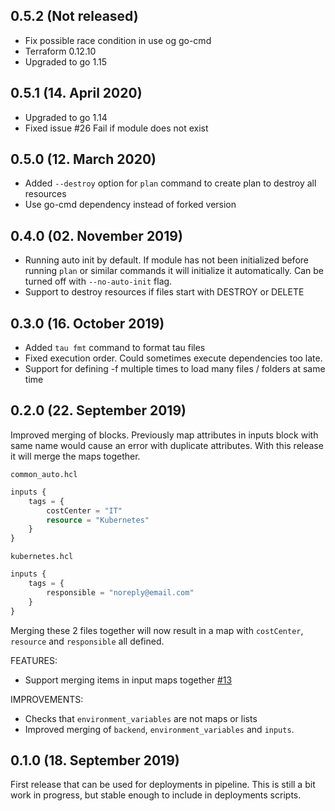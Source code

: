 ## 0.5.2 (Not released)
- Fix possible race condition in use og go-cmd
- Terraform 0.12.10
- Upgraded to go 1.15

## 0.5.1 (14. April 2020)

- Upgraded to go 1.14
- Fixed issue #26 Fail if module does not exist

## 0.5.0 (12. March 2020)

- Added `--destroy` option for `plan` command to create plan to destroy all resources
- Use go-cmd dependency instead of forked version

## 0.4.0 (02. November 2019)

- Running auto init by default. If module has not been initialized before running `plan` or similar commands it will initialize it automatically. Can be turned off with `--no-auto-init` flag.
- Support to destroy resources if files start with DESTROY or DELETE

## 0.3.0 (16. October 2019)

- Added `tau fmt` command to format tau files
- Fixed execution order. Could sometimes execute dependencies too late.
- Support for defining -f multiple times to load many files / folders at same time

## 0.2.0 (22. September 2019)

Improved merging of blocks. Previously map attributes in inputs block with same name would cause an error with duplicate attributes. With this release it will merge the maps together.

`common_auto.hcl`

```terraform
inputs {
    tags = {
        costCenter = "IT"
        resource = "Kubernetes"
    }
}
```

`kubernetes.hcl`

```terraform
inputs {
    tags = {
        responsible = "noreply@email.com"
    }
}
```

Merging these 2 files together will now result in a map with `costCenter`, `resource` and `responsible` all defined.

FEATURES:

- Support merging items in input maps together [#13](https://github.com/avinor/tau/issues/13)

IMPROVEMENTS:

- Checks that `environment_variables` are not maps or lists
- Improved merging of `backend`, `environment_variables` and `inputs`.

## 0.1.0 (18. September 2019)

First release that can be used for deployments in pipeline. This is still a bit work in progress, but stable enough to include in deployments scripts.
